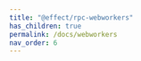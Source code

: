 ```yaml
---
title: "@effect/rpc-webworkers"
has_children: true
permalink: /docs/webworkers
nav_order: 6
---
```

